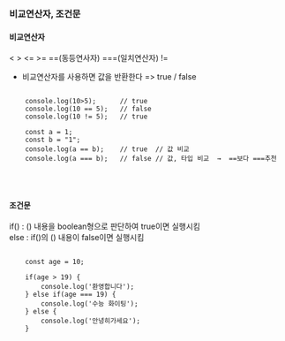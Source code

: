 ### 비교연산자, 조건문

#### 비교연산자
<  >  <=  >=  ==(동등연사자) ===(일치연산자) !=   

- 비교연산자를 사용하면 값을 반환한다  => true / false
<pre>
<code>
    console.log(10>5);      // true
    console.log(10 == 5);   // false
    console.log(10 != 5);   // true

    const a = 1;
    const b = "1";
    console.log(a == b);    // true  // 값 비교
    console.log(a === b);   // false // 값, 타입 비교  →  ==보다 ===추천
</code>
</pre>
<br>


#### 조건문   
if() : () 내용을 boolean형으로 판단하여 true이면 실행시킴   
else : if()의 () 내용이 false이면 실행시킴   

<pre>
<code>
    const age = 10;
    
    if(age > 19) {
        console.log('환영합니다');
    } else if(age === 19) {
        console.log('수능 화이팅');
    } else {
        console.log('안녕히가세요');
    }
</code>
</pre>
<br>
